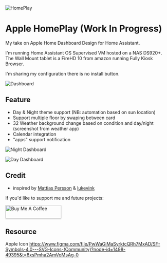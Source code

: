 ![HomePlay](https://github.com/avenger11/Apple-HomePlay/blob/main/Repo-images/HomePlay-125x125.png)
# Apple HomePlay (Work In Progress)

My take on Apple Home Dashboard Design for Home Assistant.

I'm running Home Assistant OS Supervised VM hosted on a NAS DS920+.
The Wall Mount tablet is a FireHD 10 from amazon running Fully Kiosk Browser.

I'm sharing my configuration there is no install button.

![Dashboard](https://github.com/avenger11/Apple-HomePlay/blob/main/Repo-images/01.gif)

## Feature

- Day & Night theme support (NB: automation based on sun location)
- Support multiple floor by swaping between card
- 32 Weather background change based on condition and day/night (screenshot from weather app)
- Calendar integration
- "apps" support notification

![Night Dashboard](https://github.com/avenger11/Apple-HomePlay/blob/main/Repo-images/night_dashboard.png)

![Day Dashboard](https://github.com/avenger11/Apple-HomePlay/blob/main/Repo-images/day_dashboard.png)

## Credit

- inspired by [Mattias Persson](https://github.com/matt8707/hass-config) & [lukevink](https://github.com/lukevink/hass-config-lajv)

If you'd like to support me and future projects:

<a href="https://www.buymeacoffee.com/sebhome" target="_blank"><img src="https://www.buymeacoffee.com/assets/img/custom_images/orange_img.png" alt="Buy Me A Coffee" style="height: 41px !important;width: 174px !important;box-shadow: 0px 3px 2px 0px rgba(190, 190, 190, 0.5) !important;-webkit-box-shadow: 0px 3px 2px 0px rgba(190, 190, 190, 0.5) !important;" ></a>


## Resource

Apple Icon
https://www.figma.com/file/PwWaGiMaSyrktcQRh7MxAD/SF-Symbols-4.0---SVG-Icons-(Community)?node-id=1498-49395&t=8xsPmha2AmVoMsAg-0
